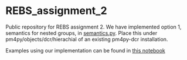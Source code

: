 # REBS_assignment_2

Public repository for REBS assignment 2. We have implemented option 1, semantics for nested groups, in [semantics.py](semantics.py). Place this under pm4py/objects/dcr/hierachial of an existing pm4py-dcr installation.

Examples using our implementation can be found in [this notebook](rebs2024_assignment2_v2.ipynb)
